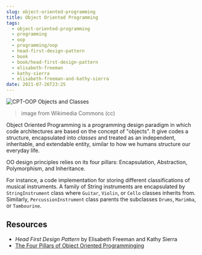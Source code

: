 ```yaml
---
slug: object-oriented-programming
title: Object Oriented Programming
tags:
  - object-oriented-programming
  - programming
  - oop
  - programming/oop
  - head-first-design-pattern
  - book
  - book/head-first-design-pattern
  - elisabeth-freeman
  - kathy-sierra
  - elisabeth-freeman-and-kathy-sierra
date: 2021-07-26T23:25
---
```



![CPT-OOP Objects and Classes](https://upload.wikimedia.org/wikipedia/commons/thumb/9/98/CPT-OOP-objects_and_classes_-_attmeth.svg/498px-CPT-OOP-objects_and_classes_-_attmeth.svg.png)
> image from Wikimedia Commons (cc)

Object Oriented Programming is a programming design paradigm in which code
architectures are based on the concept of "objects". It give codes a structure,
encapsulated into _classes_ and treated as an independent, inheritable, and
extendable entity, similar to how we humans structure our everyday life.

OO design principles relies on its four pillars: Encapsulation, Abstraction,
Polymorphism, and Inheritance.

For instance, a code implementation for storing different classifications of
musical instruments. A family of String instruments are encapsulated by
`StringInstrument` class where `Guitar`, `Violin`, or `Cello` classes inherits
from. Similarly, `PercussionInstrument` class parents the subclasses `Drums`,
`Marimba`, or `Tambourine`.

## Resources

- _Head First Design Pattern_ by Elisabeth Freeman and Kathy Sierra
- [The Four Pillars of Object Oriented Programminging](https://www.google.com/amp/s/info.keylimeinteractive.com/the-four-pillars-of-object-oriented-programming%3fhs_amp=true)

